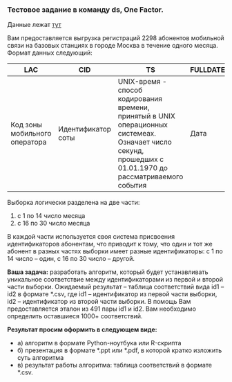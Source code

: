 ### Тестовое задание в команду ds, One Factor.

Данные лежат [тут](https://disk.yandex.ru/d/2NgCCVRikya5lA?w=1)

Вам предоставляется выгрузка регистраций 2298 абонентов мобильной связи на базовых станциях в городе Москва в течение одного месяца. Формат данных следующий:

| LAC  | CID | TS  | FULLDATE | HASH_ID |
| ---- | --- | --- | -------- | ------- |
| Код зоны мобильного оператора  | Идентификатор соты  | UNIX-время - способ кодирования времени, принятый в UNIX операционных системеах. Означает число секунд, прошедших с 01.01.1970 до рассматриваемого события  |  Дата  |  Идентификатор абонента мобильной связи  |

Выборка логически разделена на две части: 
1) с 1 по 14 число месяца
2) c 16 по 30 число месяца

В каждой части используется своя система присвоения идентификаторов абонентам, что приводит к тому, что один и тот же абонент в разных частях выборки имеет разные идентификаторы: с 1 по 14 число – один, с 16 по 30 число – другой.

**Ваша задача:**
разработать алгоритм, который будет устанавливать уникальное соответствие между идентификаторами из первой и второй части выборки. Ожидаемый результат – таблица соответствий вида id1 – id2 в формате *.csv, где id1 – идентификатор из первой части выборки, id2 – идентификатор из второй части выборки. В помощь Вам предоставляется эталон из 491 пары id1 и id2. Вам необходимо определить оставшиеся 1000+ соответствий.

**Результат просим оформить в следующем виде:**
* а) алгоритм в формате Python-ноутбука или R-скрипта
* б) презентация в формате *.ppt или *.pdf, в которой кратко изложить суть алгоритма
* в) результат работы алгоритма: таблица соответствий в формате *.csv.
